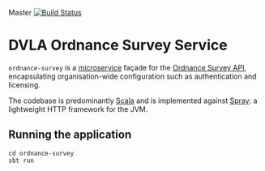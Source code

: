 Master [![Build Status](https://travis-ci.org/dvla/os-address-lookup.svg?branch=master)](https://travis-ci.org/dvla/os-address-lookup)

DVLA Ordnance Survey Service
============================

`ordnance-survey` is a [microservice][microservices] façade for the [Ordnance Survey API][ordnance-survey], encapsulating organisation-wide configuration such as authentication and licensing.

The codebase is predominantly [Scala][scala] and is implemented against [Spray][spray]: a lightweight HTTP framework for the JVM.

Running the application
-----------------------

    cd ordnance-survey
    sbt run

[microservices]: http://martinfowler.com/articles/microservices.html "Microservices"
[ordnance-survey]: www.ordnancesurvey.co.uk "Ordnance Survey"
[scala]: http://www.scala-lang.org/ "Scala Language"
[spray]: http://spray.io/ "Spray"
